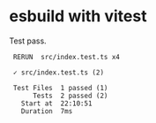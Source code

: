# esbuild with vitest

Test pass.

```
 RERUN  src/index.test.ts x4

 ✓ src/index.test.ts (2)

 Test Files  1 passed (1)
      Tests  2 passed (2)
   Start at  22:10:51
   Duration  7ms
```
